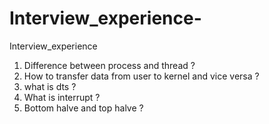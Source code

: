 # Interview_experience-
Interview_experience 
1. Difference between process and thread ?
2. How to transfer data from user to kernel and vice versa ?
3. what is dts ?
4. What is interrupt ?
5. Bottom halve and top halve ?

